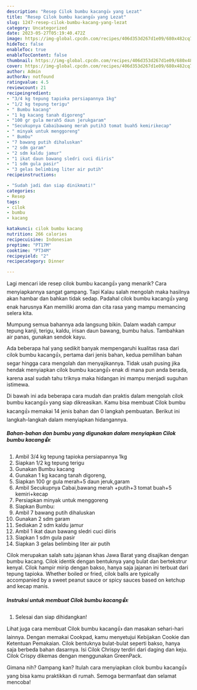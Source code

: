 ```yaml
---
description: "Resep Cilok bumbu kacang👍 yang Lezat"
title: "Resep Cilok bumbu kacang👍 yang Lezat"
slug: 1247-resep-cilok-bumbu-kacang-yang-lezat
category: Uncategorized
date: 2023-05-27T05:19:40.472Z
image: https://img-global.cpcdn.com/recipes/406d353d267d1e09/680x482cq70/cilok-bumbu-kacang-foto-resep-utama.jpg
hideToc: false
enableToc: true
enableTocContent: false
thumbnail: https://img-global.cpcdn.com/recipes/406d353d267d1e09/680x482cq70/cilok-bumbu-kacang-foto-resep-utama.jpg
cover: https://img-global.cpcdn.com/recipes/406d353d267d1e09/680x482cq70/cilok-bumbu-kacang-foto-resep-utama.jpg
author: Admin
authorAv: notfound
ratingvalue: 4.5
reviewcount: 21
recipeingredient:
- "3/4 kg tepung tapioka persiapannya 1kg"
- "1/2 kg tepung terigu"
- " Bumbu kacang"
- "1 kg kacang tanah digoreng"
- "100 gr gula merah5 daun jerukgaram"
- "Secukupnya Cabaibawang merah putih3 tomat buah5 kemirikecap"
- " minyak untuk menggoreng"
- " Bumbu"
- "7 bawang putih dihaluskan"
- "2 sdm garam"
- "2 sdm kaldu jamur"
- "1 ikat daun bawang sledri cuci diiris"
- "1 sdm gula pasir"
- "3 gelas belimbing liter air putih"
recipeinstructions:

- "Sudah jadi dan siap dinikmati!"
categories:
- Resep
tags:
- cilok
- bumbu
- kacang

katakunci: cilok bumbu kacang 
nutrition: 266 calories
recipecuisine: Indonesian
preptime: "PT17M"
cooktime: "PT34M"
recipeyield: "2"
recipecategory: Dinner

---
```



Lagi mencari ide resep cilok bumbu kacang👍 yang menarik? Cara menyiapkannya sangat gampang. Tapi Kalau salah mengolah maka hasilnya akan hambar dan bahkan tidak sedap. Padahal cilok bumbu kacang👍 yang enak harusnya Kan memiliki aroma dan cita rasa yang mampu memancing selera kita.


Mumpung semua bahannya ada langsung bikin. Dalam wadah campur tepung kanji, terigu, kaldu, irisan daun bawang, bumbu halus. Tambahkan air panas, gunakan sendok kayu.

Ada beberapa hal yang sedikit banyak mempengaruhi kualitas rasa dari cilok bumbu kacang👍, pertama dari jenis bahan, kedua pemilihan bahan segar hingga cara mengolah dan menyajikannya. Tidak usah pusing jika hendak menyiapkan cilok bumbu kacang👍 enak di mana pun anda berada, karena asal sudah tahu triknya maka hidangan ini mampu menjadi suguhan istimewa.


Di bawah ini ada beberapa cara mudah dan praktis dalam mengolah cilok bumbu kacang👍 yang siap dikreasikan. Kamu bisa membuat Cilok bumbu kacang👍 memakai 14 jenis bahan dan 0 langkah pembuatan. Berikut ini langkah-langkah dalam menyiapkan hidangannya.

<!--inarticleads1-->

##### Bahan-bahan dan bumbu yang digunakan dalam menyiapkan Cilok bumbu kacang👍:

1. Ambil 3/4 kg tepung tapioka persiapannya 1kg
1. Siapkan 1/2 kg tepung terigu
1. Gunakan  Bumbu kacang
1. Gunakan 1 kg kacang tanah digoreng,
1. Siapkan 100 gr gula merah+5 daun jeruk,garam
1. Ambil Secukupnya Cabai,bawang merah +putih+3 tomat buah+5 kemiri+kecap
1. Persiapkan  minyak untuk menggoreng
1. Siapkan  Bumbu:
1. Ambil 7 bawang putih dihaluskan
1. Gunakan 2 sdm garam
1. Sediakan 2 sdm kaldu jamur
1. Ambil 1 ikat daun bawang sledri cuci diiris
1. Siapkan 1 sdm gula pasir
1. Siapkan 3 gelas belimbing liter air putih


Cilok merupakan salah satu jajanan khas Jawa Barat yang disajikan dengan bumbu kacang. Cilok identik dengan bentuknya yang bulat dan bertekstrur kenyal. Cilok hampir mirip dengan bakso, hanya saja jajanan ini terbuat dari tepung tapioka. Whether boiled or fried, cilok balls are typically accompanied by a sweet peanut sauce or spicy sauces based on ketchup and kecap manis. 

<!--inarticleads2-->

##### Instruksi untuk membuat Cilok bumbu kacang👍:


1. Selesai dan siap dihidangkan!

Lihat juga cara membuat Cilok bumbu kacang👍 dan masakan sehari-hari lainnya. Dengan memakai Cookpad, kamu menyetujui Kebijakan Cookie dan Ketentuan Pemakaian. Cilok bentuknya bulat-bulat seperti bakso, hanya saja berbeda bahan dasarnya. Isi Cilok Chrispy terdiri dari daging dan keju. Cilok Crispy dikemas dengan menggunakan GreenPack. 

Gimana nih? Gampang kan? Itulah cara menyiapkan cilok bumbu kacang👍 yang bisa kamu praktikkan di rumah. Semoga bermanfaat dan selamat mencoba!
